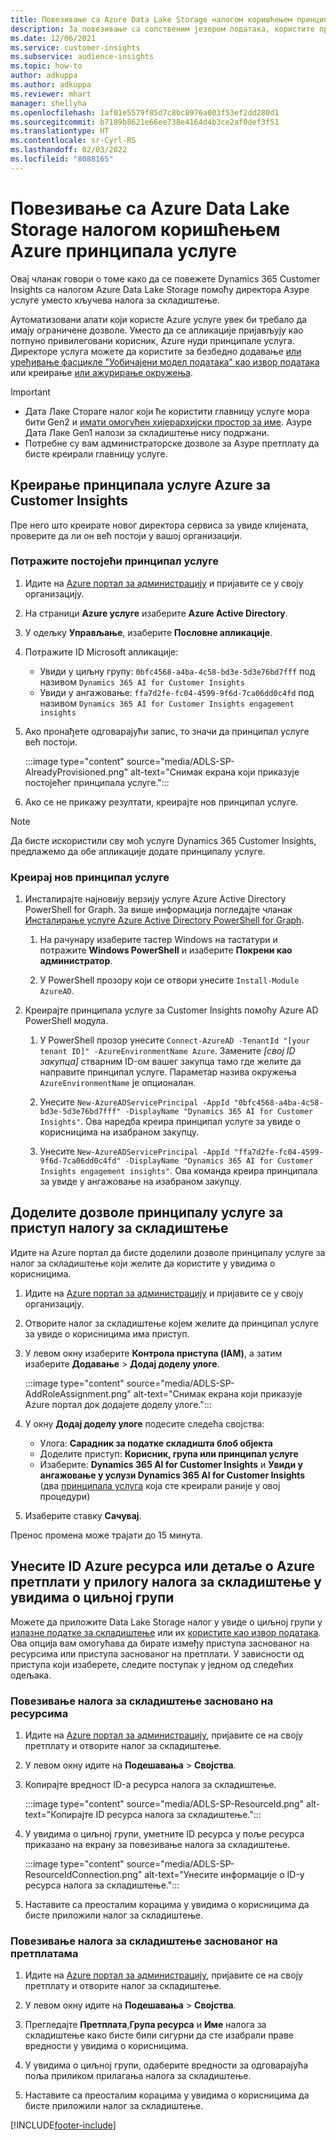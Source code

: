 ```yaml
---
title: Повезивање са Azure Data Lake Storage налогом коришћењем принципала услуге
description: За повезивање са сопственим језером података, користите принципала услуге Azure.
ms.date: 12/06/2021
ms.service: customer-insights
ms.subservice: audience-insights
ms.topic: how-to
author: adkuppa
ms.author: adkuppa
ms.reviewer: mhart
manager: shellyha
ms.openlocfilehash: 1af01e5579f85d7c8bc8976a003f53ef2dd280d1
ms.sourcegitcommit: b7189b8621e66ee738e4164d4b3ce2af0def3f51
ms.translationtype: HT
ms.contentlocale: sr-Cyrl-RS
ms.lasthandoff: 02/03/2022
ms.locfileid: "8088165"
---
```

# <a name="connect-to-an-azure-data-lake-storage-account-by-using-an-azure-service-principal"></a>Повезивање са Azure Data Lake Storage налогом коришћењем Azure принципала услуге

Овај чланак говори о томе како да се повежете Dynamics 365 Customer Insights са налогом Azure Data Lake Storage помоћу директора Азуре услуге уместо кључева налога за складиштење. 

Аутоматизовани алати који користе Azure услуге увек би требало да имају ограничене дозволе. Уместо да се апликације пријављују као потпуно привилеговани корисник, Azure нуди принципале услуга. Директоре услуга можете да користите за безбедно додавање [или уређивање фасцикле "Уобичајени модел података" као извор података](connect-common-data-model.md) или креирање [или ажурирање окружења](create-environment.md).

> [!IMPORTANT]
> - Дата Лаке Стораге налог који ће користити главницу услуге мора бити Gen2 и [имати омогућен хијерархијски простор за име](/azure/storage/blobs/data-lake-storage-namespace). Азуре Дата Лаке Gen1 налози за складиштење нису подржани.
> - Потребне су вам администраторске дозволе за Азуре претплату да бисте креирали главницу услуге.

## <a name="create-an-azure-service-principal-for-customer-insights"></a>Креирање принципала услуге Azure за Customer Insights

Пре него што креирате новог директора сервиса за увиде клијената, проверите да ли он већ постоји у вашој организацији.

### <a name="look-for-an-existing-service-principal"></a>Потражите постојећи принципал услуге

1. Идите на [Azure портал за администрацију](https://portal.azure.com) и пријавите се у своју организацију.

2. На страници **Azure услуге** изаберите **Azure Active Directory**.

3. У одељку **Управљање**, изаберите **Пословне апликације**.

4. Потражите ID Microsoft апликације:
   - Увиди у циљну групу: `0bfc4568-a4ba-4c58-bd3e-5d3e76bd7fff` под називом `Dynamics 365 AI for Customer Insights`
   - Увиди у ангажовање: `ffa7d2fe-fc04-4599-9f6d-7ca06dd0c4fd` под називом `Dynamics 365 AI for Customer Insights engagement insights`

5. Ако пронађете одговарајући запис, то значи да принципал услуге већ постоји. 
   
   :::image type="content" source="media/ADLS-SP-AlreadyProvisioned.png" alt-text="Снимак екрана који приказује постојећег принципала услуге.":::
   
6. Ако се не прикажу резултати, креирајте нов принципал услуге.

>[!NOTE]
>Да бисте искористили сву моћ услуге Dynamics 365 Customer Insights, предлажемо да обе апликације додате принципалу услуге.

### <a name="create-a-new-service-principal"></a>Креирај нов принципал услуге

1. Инсталирајте најновију верзију услуге Azure Active Directory PowerShell for Graph. За више информација погледајте чланак [Инсталирање услуге Azure Active Directory PowerShell for Graph](/powershell/azure/active-directory/install-adv2).

   1. На рачунару изаберите тастер Windows на тастатури и потражите **Windows PowerShell** и изаберите **Покрени као администратор**.
   
   1. У PowerShell прозору који се отвори унесите `Install-Module AzureAD`.

2. Креирајте принципала услуге за Customer Insights помоћу Azure AD PowerShell модула.

   1. У PowerShell прозор унесите `Connect-AzureAD -TenantId "[your tenant ID]" -AzureEnvironmentName Azure`. Замените *[свој ID закупца]* стварним ID-ом вашег закупца тамо где желите да направите принципал услуге. Параметар назива окружења `AzureEnvironmentName` је опционалан.
  
   1. Унесите `New-AzureADServicePrincipal -AppId "0bfc4568-a4ba-4c58-bd3e-5d3e76bd7fff" -DisplayName "Dynamics 365 AI for Customer Insights"`. Ова наредба креира принципал услуге за увиде о корисницима на изабраном закупцу. 

   1. Унесите `New-AzureADServicePrincipal -AppId "ffa7d2fe-fc04-4599-9f6d-7ca06dd0c4fd" -DisplayName "Dynamics 365 AI for Customer Insights engagement insights"`. Ова команда креира принципала за увиде у ангажовање на изабраном закупцу.

## <a name="grant-permissions-to-the-service-principal-to-access-the-storage-account"></a>Доделите дозволе принципалу услуге за приступ налогу за складиштење

Идите на Azure портал да бисте доделили дозволе принципалу услуге за налог за складиштење који желите да користите у увидима о корисницима.

1. Идите на [Azure портал за администрацију](https://portal.azure.com) и пријавите се у своју организацију.

1. Отворите налог за складиштење којем желите да принципал услуге за увиде о корисницима има приступ.

1. У левом окну изаберите **Контрола приступа (IAM)**, а затим изаберите **Додавање** > **Додај доделу улоге**.

   :::image type="content" source="media/ADLS-SP-AddRoleAssignment.png" alt-text="Снимак екрана који приказује Azure портал док додајете доделу улоге.":::

1. У окну **Додај доделу улоге** подесите следећа својства:
   - Улога: **Сарадник за податке складишта блоб објекта**
   - Доделите приступ: **Корисник, група или принципал услуге**
   - Изаберите: **Dynamics 365 AI for Customer Insights** и **Увиди у ангажовање у услузи Dynamics 365 AI for Customer Insights** (два [принципала услуга](#create-a-new-service-principal) која сте креирали раније у овој процедури)

1.  Изаберите ставку **Сачувај**.

Пренос промена може трајати до 15 минута.

## <a name="enter-the-azure-resource-id-or-the-azure-subscription-details-in-the-storage-account-attachment-to-audience-insights"></a>Унесите ID Azure ресурса или детаље о Azure претплати у прилогу налога за складиштење у увидима о циљној групи

Можете да приложите Data Lake Storage налог у увиде о циљној групи у [излазне податке за складиштење](manage-environments.md) или их [користите као извор података](connect-common-data-service-lake.md). Ова опција вам омогућава да бирате између приступа заснованог на ресурсима или приступа заснованог на претплати. У зависности од приступа који изаберете, следите поступак у једном од следећих одељака.

### <a name="resource-based-storage-account-connection"></a>Повезивање налога за складиштење засновано на ресурсима

1. Идите на [Azure портал за администрацију](https://portal.azure.com), пријавите се на своју претплату и отворите налог за складиштење.

1. У левом окну идите на **Подешавања** > **Својства**.

1. Копирајте вредност ID-а ресурса налога за складиштење.

   :::image type="content" source="media/ADLS-SP-ResourceId.png" alt-text="Копирајте ID ресурса налога за складиштење.":::

1. У увидима о циљној групи, уметните ID ресурса у поље ресурса приказано на екрану за повезивање налога за складиштење.

   :::image type="content" source="media/ADLS-SP-ResourceIdConnection.png" alt-text="Унесите информације о ID-у ресурса налога за складиштење.":::   

1. Наставите са преосталим корацима у увидима о корисницима да бисте приложили налог за складиштење.

### <a name="subscription-based-storage-account-connection"></a>Повезивање налога за складиштење заснованог на претплатама

1. Идите на [Azure портал за администрацију](https://portal.azure.com), пријавите се на своју претплату и отворите налог за складиштење.

1. У левом окну идите на **Подешавања** > **Својства**.

1. Прегледајте **Претплата**,**Група ресурса** и **Име** налога за складиштење како бисте били сигурни да сте изабрали праве вредности у увидима о корисницима.

1. У увидима о циљној групи, одаберите вредности за одговарајућа поља приликом прилагања налога за складиштење.

1. Наставите са преосталим корацима у увидима о корисницима да бисте приложили налог за складиштење.


[!INCLUDE[footer-include](../includes/footer-banner.md)]
